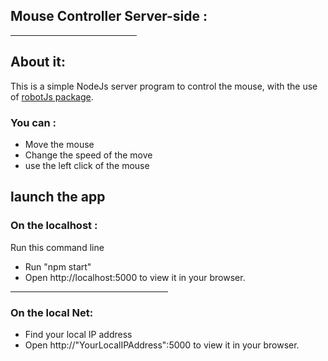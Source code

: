 <h2> Mouse Controller Server-side :</h2>
<hr width="40%"/>
<h2>About it:</h2>
This is a simple NodeJs server program to control the mouse, with the use of <a href="https://www.npmjs.com/package/robotjs"> robotJs package</a>.
<h3>You can :</h3>
<ul>
  <li>
    Move the mouse
  </li>
  <li>
    Change the speed of the move
  </li>
  <li>
    use the left click of the mouse
  </li>
  </ul>
  
  <h2>launch the app</h2>
<h3>On the localhost : </h3>
Run this command line 
<ul>
  <li>
    Run "npm start"
  </li>
  <li>
    Open http://localhost:5000 to view it in your browser. 
  </li>
  </ul>
  <hr width="50%"/>
<h3>On the local Net: </h3>
<ul>
  <li>
    Find your local IP address
  </li>
  <li>
     Open http://"YourLocalIPAddress":5000 to view it in your browser.
  </li>
  </li>
